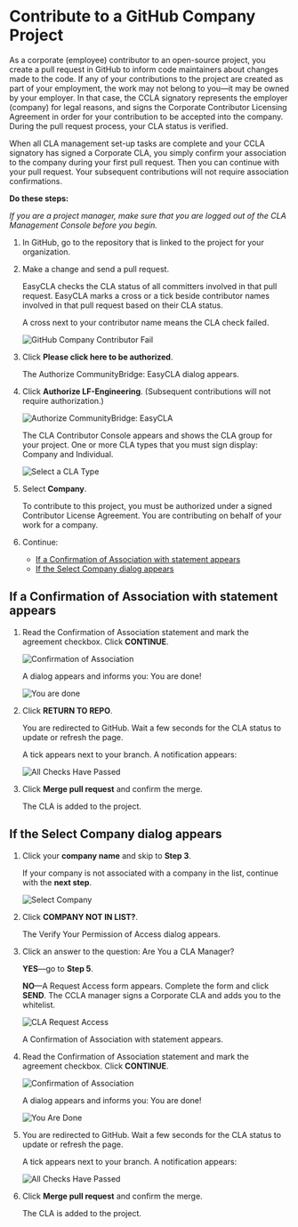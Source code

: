 # Contribute to a GitHub Company Project

As a corporate \(employee\) contributor to an open-source project, you create a pull request in GitHub to inform code maintainers about changes made to the code. If any of your contributions to the project are created as part of your employment, the work may not belong to you—it may be owned by your employer. In that case, the CCLA signatory represents the employer \(company\) for legal reasons, and signs the Corporate Contributor Licensing Agreement in order for your contribution to be accepted into the company. During the pull request process, your CLA status is verified.

When all CLA management set-up tasks are complete and your CCLA signatory has signed a Corporate CLA, you simply confirm your association to the company during your first pull request. Then you can continue with your pull request. Your subsequent contributions will not require association confirmations.

**Do these steps:**

_If you are a project manager, make sure that you are logged out of the CLA Management Console before you begin._

1. In GitHub, go to the repository that is linked to the project for your organization.
2. Make a change and send a pull request.

   EasyCLA checks the CLA status of all committers involved in that pull request. EasyCLA marks a cross or a tick beside contributor names involved in that pull request based on their CLA status.

   A cross next to your contributor name means the CLA check failed.

   ![GitHub Company Contributor Fail](../../.gitbook/assets/cla-github-company-contributor-fail.png)

3. Click **Please click here to be authorized**.

   The Authorize CommunityBridge: EasyCLA dialog appears.

4. Click **Authorize LF-Engineering**. \(Subsequent contributions will not require authorization.\)

   ![Authorize CommunityBridge: EasyCLA](../../.gitbook/assets/cla-authorize-easycla.png)

   The CLA Contributor Console appears and shows the CLA group for your project. One or more CLA types that you must sign display: Company and Individual.

   ![Select a CLA Type](../../.gitbook/assets/cla-github-select-company-or-individual.png)

5. Select **Company**.

   To contribute to this project, you must be authorized under a signed Contributor License Agreement. You are contributing on behalf of your work for a company.

6. Continue:
   * [If a Confirmation of Association with statement appears](contribute-to-a-github-company-project.md#if-a-confirmation-of-association-with-statement-appears)
   * [If the Select Company dialog appears](contribute-to-a-github-company-project.md#if-the-select-company-dialog-appears)

## If a Confirmation of Association with statement appears

1. Read the Confirmation of Association statement and mark the agreement checkbox. Click **CONTINUE**.

   ![Confirmation of Association](../../.gitbook/assets/cla-github-confirmation-of-association%20%281%29.png)

   A dialog appears and informs you: You are done!

   ![You are done](../../.gitbook/assets/cla-github-you-are-done%20%281%29.png)

2. Click **RETURN TO REPO**.

   You are redirected to GitHub. Wait a few seconds for the CLA status to update or refresh the page.

   A tick appears next to your branch. A notification appears:

   ![All Checks Have Passed](../../.gitbook/assets/cla-github-all-checks-passed.png)

3. Click **Merge pull request** and confirm the merge.

   The CLA is added to the project.

## If the Select Company dialog appears

1. Click your **company name** and skip to **Step 3**.

   If your company is not associated with a company in the list, continue with the **next step**.

   ![Select Company](../../.gitbook/assets/cla-contributor-select-company.png)

2. Click **COMPANY NOT IN LIST?**.

   The Verify Your Permission of Access dialog appears.

3. Click an answer to the question: Are You a CLA Manager?

   **YES**—go to **Step 5**.

   **NO**—A Request Access form appears. Complete the form and click **SEND**. The CCLA manager signs a Corporate CLA and adds you to the whitelist.

   ![CLA Request Access](../../.gitbook/assets/cla-request-access.png)

   A Confirmation of Association with statement appears.

4. Read the Confirmation of Association statement and mark the agreement checkbox. Click **CONTINUE**.

   ![Confirmation of Association](../../.gitbook/assets/cla-github-confirmation-of-association.png)

   A dialog appears and informs you: You are done!

   ![You Are Done](../../.gitbook/assets/cla-github-you-are-done.png)

5. You are redirected to GitHub. Wait a few seconds for the CLA status to update or refresh the page.

   A tick appears next to your branch. A notification appears:

   ![All Checks Have Passed](../../.gitbook/assets/cla-github-all-checks-passed%20%281%29.png)

6. Click **Merge pull request** and confirm the merge.

   The CLA is added to the project.

